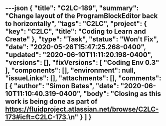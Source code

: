 ---json
{
  "title": "C2LC-189",
  "summary": "Change layout of the ProgramBlockEditor back to horizontally",
  "tags": "C2LC",
  "project": {
    "key": "C2LC",
    "title": "Coding to Learn and Create"
  },
  "type": "Task",
  "status": "Won't Fix",
  "date": "2020-05-26T15:47:25.268-0400",
  "updated": "2020-06-10T11:11:20.198-0400",
  "versions": [],
  "fixVersions": [
    "Coding Env 0.3"
  ],
  "components": [],
  "environment": null,
  "issueLinks": [],
  "attachments": [],
  "comments": [
    {
      "author": "Simon Bates",
      "date": "2020-06-10T11:10:40.319-0400",
      "body": "Closing as this work is being done as part of <https://fluidproject.atlassian.net/browse/C2LC-173#icft=C2LC-173>.\n"
    }
  ]
}
---

        